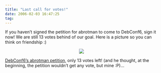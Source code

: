 ```yaml
---
title: "Last call for votes!"
date: 2006-02-03 16:47:25
tag: 
---
```

If you haven&#8217;t signed the petition for abrotman to come to DebConf6, sign it now! We are still 13 votes behind of our goal. Here is a picture so you can think on friendship :)

<p align="center"><img src="http://www.icq.com/img/friendship/usercreated/static/card_222_p.gif"/></p>
<p align="left"><a target="_blank" href="http://www.petitiononline.com/abrotman/petition.html">DebConf6&#8217;s abrotman petition</a>, only 13 votes left! (and he thought, at the beginning, the petition wouldn&#8217;t get any vote, but mine :P)&#8230; </p>
